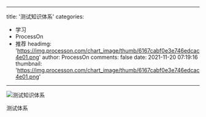 
---
title: '测试知识体系'
categories: 
 - 学习
 - ProcessOn
 - 推荐
headimg: 'https://img.processon.com/chart_image/thumb/6167cabf0e3e746edcac4e01.png'
author: ProcessOn
comments: false
date: 2021-11-20 07:19:16
thumbnail: 'https://img.processon.com/chart_image/thumb/6167cabf0e3e746edcac4e01.png'
---

<div>   
<img class="thumb" alt="测试知识体系" src="https://img.processon.com/chart_image/thumb/6167cabf0e3e746edcac4e01.png" referrerpolicy="no-referrer">
<p>测试体系</p>  
</div>
            